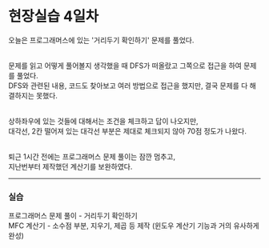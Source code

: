 <h1>현장실습 4일차</h1>

오늘은 프로그래머스에 있는 '거리두기 확인하기' 문제를 풀었다. <br><br>

문제를 읽고 어떻게 풀어볼지 생각했을 때 DFS가 떠올랐고 그쪽으로 접근을 하여 문제를 풀었다. <br>
DFS와 관련된 내용, 코드도 찾아보고 여러 방법으로 접근을 했지만, 결국 문제를 다 해결하지는 못했다. <br><br>

상하좌우에 있는 것들에 대해서는 조건을 체크하고 답이 나오지만, <br>
대각선, 2칸 떨어져 있는 대각선 부분은 제대로 체크되지 않아 70점 정도가 나왔다.<br><br>

퇴근 1시간 전에는 프로그래머스 문제 풀이는 잠깐 멈추고,<br>
지난번부터 제작했던 계산기를 보완하였다. <br>

<hr>
<h3>실습</h3>
프로그래머스 문제 풀이 - 거리두기 확인하기 <br>
MFC 계산기 - 소수점 부분, 지우기, 제곱 등 제작 (윈도우 계산기 기능과 거의 유사하게 완성)
